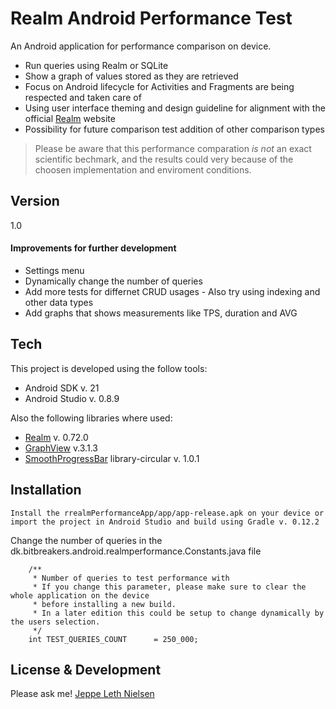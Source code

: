 Realm Android Performance Test
=========

An Android application for performance comparison on device.

  - Run queries using Realm or SQLite
  - Show a graph of values stored as they are retrieved
  - Focus on Android lifecycle for Activities and Fragments are being respected and taken care of
  - Using user interface theming and design guideline for alignment with the official [Realm] website
  - Possibility for future comparison test addition of other comparison types

> Please be aware that this performance comparation *is not* an exact scientific bechmark, 
> and the results could very because of the choosen implementation and enviroment conditions.

Version
----

1.0

#### Improvements for further development

* Settings menu
* Dynamically change the number of queries
* Add more tests for differnet CRUD usages - Also try using indexing and other data types
* Add graphs that shows measurements like TPS, duration and AVG


Tech
-----------

This project is developed using the follow tools:

* Android SDK v. 21
* Android Studio v. 0.8.9

Also the following libraries where used:

* [Realm] v. 0.72.0
* [GraphView] v.3.1.3
* [SmoothProgressBar] library-circular v. 1.0.1

Installation
--------------

``
Install the rrealmPerformanceApp/app/app-release.apk on your device or import the project in Android Studio and build using Gradle v. 0.12.2
``


Change the number of queries in the dk.bitbreakers.android.realmperformance.Constants.java file

```
    /**
     * Number of queries to test performance with
     * If you change this parameter, please make sure to clear the whole application on the device
     * before installing a new build.
     * In a later edition this could be setup to change dynamically by the users selection.
     */
    int TEST_QUERIES_COUNT      = 250_000;
```

License & Development
----

Please ask me!
[Jeppe Leth Nielsen]

[GraphView]:https://github.com/jjoe64/GraphView
[SmoothProgressBar]:https://github.com/castorflex/SmoothProgressBar
[Realm]:http://realm.io
[Jeppe Leth Nielsen]:mailto:jeppe.leth@gmail.com
